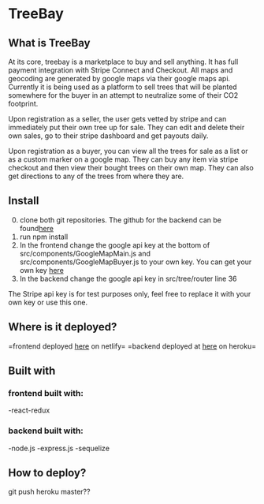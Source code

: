 # TreeBay

## What is TreeBay
At its core, treebay is a marketplace to buy and sell anything. It has full payment integration with Stripe Connect and Checkout. All maps and geocoding are generated by google maps via their google maps api. Currently it is being used as a platform to sell trees that will be planted somewhere for the buyer in an attempt to neutralize some of their CO2 footprint. 

Upon registration as a seller, the user gets vetted by stripe and can immediately put their own tree up for sale. They can edit and delete their own sales, go to their stripe dashboard and get payouts daily. 

Upon registration as a buyer, you can view all the trees for sale as a list or as a custom marker on a google map. They can buy any item via stripe checkout and then view their bought trees on their own map. They can also get directions to any of the trees from where they are. 

## Install 
0. clone both git repositories. The github for the backend can be found[here](https://github.com/lottenoorlander/treebay-server) 
1. run npm install
2. In the frontend change the google api key at the bottom of src/components/GoogleMapMain.js and src/components/GoogleMapBuyer.js to your own key. You can get your own key [here](https://developers.google.com/maps/documentation/javascript/get-api-key)
3. In the backend change the google api key in src/tree/router line 36

The Stripe api key is for test purposes only, feel free to replace it with your own key or use this one.  

## Where is it deployed?
=frontend deployed [here](https://competent-fermi-36d257.netlify.com) on netlify=
=backend deployed at [here](https://blooming-cliffs-31508.herokuapp.com) on heroku=

## Built with
### frontend built with:
-react-redux

### backend built with:
-node.js
-express.js
-sequelize

## How to deploy?
git push heroku master??
